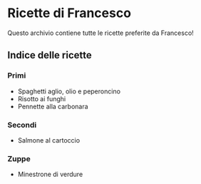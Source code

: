 # Ricette di Francesco

Questo archivio contiene tutte le ricette preferite da Francesco!

## Indice delle ricette

### Primi

* Spaghetti aglio, olio e peperoncino
* Risotto ai funghi
* Pennette alla carbonara

### Secondi

* Salmone al cartoccio

### Zuppe

* Minestrone di verdure

